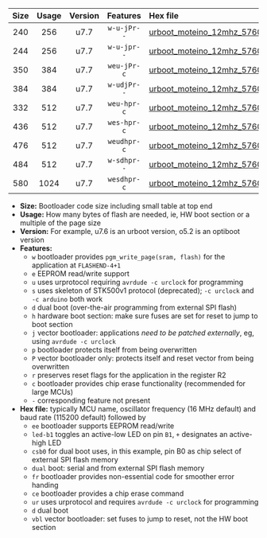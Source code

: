 |Size|Usage|Version|Features|Hex file|
|:-:|:-:|:-:|:-:|:--|
|240|256|u7.7|`w-u-jPr--`|[urboot_moteino_12mhz_57600bps_led+b1_ur_vbl.hex](https://raw.githubusercontent.com/stefanrueger/urboot.hex/main/boards/moteino/fcpu_12mhz/57600_bps/urboot_moteino_12mhz_57600bps_led+b1_ur_vbl.hex)|
|244|256|u7.7|`w-u-jpr--`|[urboot_moteino_12mhz_57600bps_led+b1_fr_ur_vbl.hex](https://raw.githubusercontent.com/stefanrueger/urboot.hex/main/boards/moteino/fcpu_12mhz/57600_bps/urboot_moteino_12mhz_57600bps_led+b1_fr_ur_vbl.hex)|
|350|384|u7.7|`weu-jPr-c`|[urboot_moteino_12mhz_57600bps_ee_led+b1_fr_ce_ur_vbl.hex](https://raw.githubusercontent.com/stefanrueger/urboot.hex/main/boards/moteino/fcpu_12mhz/57600_bps/urboot_moteino_12mhz_57600bps_ee_led+b1_fr_ce_ur_vbl.hex)|
|384|384|u7.7|`w-udjPr--`|[urboot_moteino_12mhz_57600bps_led+b1_csb0_dual_ur_vbl.hex](https://raw.githubusercontent.com/stefanrueger/urboot.hex/main/boards/moteino/fcpu_12mhz/57600_bps/urboot_moteino_12mhz_57600bps_led+b1_csb0_dual_ur_vbl.hex)|
|332|512|u7.7|`weu-hpr-c`|[urboot_moteino_12mhz_57600bps_ee_led+b1_fr_ce_ur.hex](https://raw.githubusercontent.com/stefanrueger/urboot.hex/main/boards/moteino/fcpu_12mhz/57600_bps/urboot_moteino_12mhz_57600bps_ee_led+b1_fr_ce_ur.hex)|
|436|512|u7.7|`wes-hpr-c`|[urboot_moteino_12mhz_57600bps_ee_led+b1_fr_ce.hex](https://raw.githubusercontent.com/stefanrueger/urboot.hex/main/boards/moteino/fcpu_12mhz/57600_bps/urboot_moteino_12mhz_57600bps_ee_led+b1_fr_ce.hex)|
|476|512|u7.7|`weudhpr-c`|[urboot_moteino_12mhz_57600bps_ee_led+b1_csb0_dual_fr_ce_ur.hex](https://raw.githubusercontent.com/stefanrueger/urboot.hex/main/boards/moteino/fcpu_12mhz/57600_bps/urboot_moteino_12mhz_57600bps_ee_led+b1_csb0_dual_fr_ce_ur.hex)|
|484|512|u7.7|`w-sdhpr--`|[urboot_moteino_12mhz_57600bps_led+b1_csb0_dual_fr.hex](https://raw.githubusercontent.com/stefanrueger/urboot.hex/main/boards/moteino/fcpu_12mhz/57600_bps/urboot_moteino_12mhz_57600bps_led+b1_csb0_dual_fr.hex)|
|580|1024|u7.7|`wesdhpr-c`|[urboot_moteino_12mhz_57600bps_ee_led+b1_csb0_dual_fr_ce.hex](https://raw.githubusercontent.com/stefanrueger/urboot.hex/main/boards/moteino/fcpu_12mhz/57600_bps/urboot_moteino_12mhz_57600bps_ee_led+b1_csb0_dual_fr_ce.hex)|

- **Size:** Bootloader code size including small table at top end
- **Usage:** How many bytes of flash are needed, ie, HW boot section or a multiple of the page size
- **Version:** For example, u7.6 is an urboot version, o5.2 is an optiboot version
- **Features:**
  + `w` bootloader provides `pgm_write_page(sram, flash)` for the application at `FLASHEND-4+1`
  + `e` EEPROM read/write support
  + `u` uses urprotocol requiring `avrdude -c urclock` for programming
  + `s` uses skeleton of STK500v1 protocol (deprecated); `-c urclock` and `-c arduino` both work
  + `d` dual boot (over-the-air programming from external SPI flash)
  + `h` hardware boot section: make sure fuses are set for reset to jump to boot section
  + `j` vector bootloader: applications *need to be patched externally*, eg, using `avrdude -c urclock`
  + `p` bootloader protects itself from being overwritten
  + `P` vector bootloader only: protects itself and reset vector from being overwritten
  + `r` preserves reset flags for the application in the register R2
  + `c` bootloader provides chip erase functionality (recommended for large MCUs)
  + `-` corresponding feature not present
- **Hex file:** typically MCU name, oscillator frequency (16 MHz default) and baud rate (115200 default) followed by
  + `ee` bootloader supports EEPROM read/write
  + `led-b1` toggles an active-low LED on pin `B1`, `+` designates an active-high LED
  + `csb0` for dual boot uses, in this example, pin B0 as chip select of external SPI flash memory
  + `dual` boot: serial and from external SPI flash memory
  + `fr` bootloader provides non-essential code for smoother error handing
  + `ce` bootloader provides a chip erase command
  + `ur` uses urprotocol and requires `avrdude -c urclock` for programming
  + `d` dual boot
  + `vbl` vector bootloader: set fuses to jump to reset, not the HW boot section
